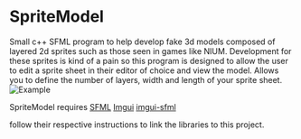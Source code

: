 SpriteModel
===========

Small c++ SFML program to help develop fake 3d models composed of layered 2d sprites such as those
seen in games like NIUM.
Development for these sprites is kind of a pain so this program is designed to allow the user to edit a 
sprite sheet in their editor of choice and view the model. Allows you to define the number of layers, width and
length of your sprite sheet. 
![Example](https://i.imgur.com/4XPX9rO.gifv)

SpriteModel requires
[SFML](https://www.sfml-dev.org/)
[Imgui](https://github.com/ocornut/imgui)
[imgui-sfml](https://github.com/ocornut/imgui)

follow their respective instructions to link the libraries to this project.
